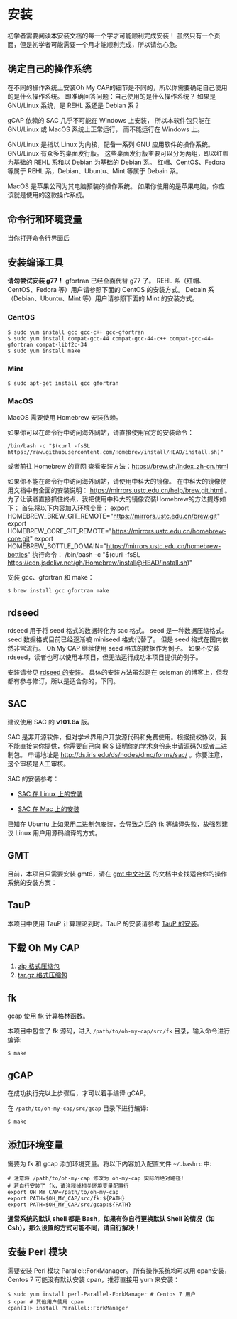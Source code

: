 # 安装

初学者需要阅读本安装文档的每一个字才可能顺利完成安装！
虽然只有一个页面，但是初学者可能需要一个月才能顺利完成，所以请勿心急。

## 确定自己的操作系统

在不同的操作系统上安装Oh My CAP的细节是不同的，所以你需要确定自己使用的是什么操作系统。
即准确回答问题：自己使用的是什么操作系统？
如果是 GNU/Linux 系统，是 REHL 系还是 Debian 系？

gCAP 依赖的 SAC 几乎不可能在 Windows 上安装，
所以本软件包只能在 GNU/Linux 或 MacOS 系统上正常运行，
而不能运行在 Windows 上。

GNU/Linux 是指以 Linux 为内核，配备一系列 GNU 应用软件的操作系统。
GNU/Linux 有众多的桌面发行版。
这些桌面发行版主要可以分为两组，即以红帽为基础的 REHL 系和以 Debian 为基础的 Debian 系。
红帽、CentOS、Fedora 等属于 REHL 系，Debian、Ubuntu、Mint 等属于 Debain 系。

MacOS 是苹果公司为其电脑预装的操作系统。
如果你使用的是苹果电脑，你应该就是使用的这款操作系统。

## 命令行和环境变量

当你打开命令行界面后
## 安装编译工具

**请勿尝试安装 g77！**
gfortran 已经全面代替 g77 了。
REHL 系（红帽、CentOS、Fedora 等）用户请参照下面的 CentOS 的安装方式。
Debain 系（Debian、Ubuntu、Mint 等）用户请参照下面的 Mint 的安装方式。

### CentOS

````
$ sudo yum install gcc gcc-c++ gcc-gfortran
$ sudo yum install compat-gcc-44 compat-gcc-44-c++ compat-gcc-44-gfortran compat-libf2c-34
$ sudo yum install make
````

### Mint

````
$ sudo apt-get install gcc gfortran
````

### MacOS

MacOS 需要使用 Homebrew 安装依赖。

如果你可以在命令行中访问海外网站，请直接使用官方的安装命令：
````
/bin/bash -c "$(curl -fsSL https://raw.githubusercontent.com/Homebrew/install/HEAD/install.sh)"
````
或者前往 Homebrew 的官网 查看安装方法：https://brew.sh/index_zh-cn.html

如果你不能在命令行中访问海外网站，请使用中科大的镜像。
在中科大的镜像使用文档中有全面的安装说明：
https://mirrors.ustc.edu.cn/help/brew.git.html
。
为了让读者直接抓住终点，我把使用中科大的镜像安装Homebrew的方法提炼如下：
首先将以下内容加入环境变量：
export HOMEBREW_BREW_GIT_REMOTE="https://mirrors.ustc.edu.cn/brew.git"
export HOMEBREW_CORE_GIT_REMOTE="https://mirrors.ustc.edu.cn/homebrew-core.git"
export HOMEBREW_BOTTLE_DOMAIN="https://mirrors.ustc.edu.cn/homebrew-bottles"
执行命令：
/bin/bash -c "$(curl -fsSL https://cdn.jsdelivr.net/gh/Homebrew/install@HEAD/install.sh)"

安装 gcc、gfortran 和 make：
````
$ brew install gcc gfortran make
````

## rdseed

rdseed 用于将 seed 格式的数据转化为 sac 格式。
seed 是一种数据压缩格式。
seed 数据格式目前已经逐渐被 miniseed 格式代替了。
但是 seed 格式在国内依然非常流行。
Oh My CAP 继续使用 seed 格式的数据作为例子。
如果不安装 rdseed，读者也可以使用本项目，但无法运行成功本项目提供的例子。

安装请参见 [rdseed 的安装](http://blog.seisman.info/rdseed-install/)。
具体的安装方法虽然是在 seisman 的博客上，但我都有参与修订，所以是适合你的，下同。

## SAC

建议使用 SAC 的 **v101.6a** 版。

SAC 是非开源软件，但对学术界用户开放源代码和免费使用。根据授权协议，我不能直接向你提供，你需要自己向 IRIS 证明你的学术身份来申请源码包或者二进制包。
申请地址是 <http://ds.iris.edu/ds/nodes/dmc/forms/sac/> 。你要注意，这个审核是人工审核。

SAC 的安装参考：

- [SAC 在 Linux 上的安装](https://seisman.github.io/SAC_Docs_zh/introduction/linux-install/)

- [SAC 在 Mac 上的安装](https://seisman.github.io/SAC_Docs_zh/introduction/macOS-install/)

已知在 Ubuntu 上如果用二进制包安装，会导致之后的 fk 等编译失败，故强烈建议 Linux 用户用源码编译的方式。

## GMT

目前，本项目只需要安装 gmt6，请在 [gmt 中文社区](https://docs.gmt-china.org/latest/install/)
的文档中查找适合你的操作系统的安装方案：

## TauP

本项目中使用 TauP 计算理论到时。TauP 的安装请参考 [TauP 的安装](http://blog.seisman.info/taup-install/)。

## 下载 Oh My CAP

1. [zip 格式压缩包](https://github.com/wangliang1989/oh-my-cap/archive/v1.1.1.zip)
2. [tar.gz 格式压缩包](https://github.com/wangliang1989/oh-my-cap/archive/v1.1.1.tar.gz)

## fk

gcap 使用 fk 计算格林函数。

本项目中包含了 fk 源码，进入 `/path/to/oh-my-cap/src/fk` 目录，输入命令进行编译:

````
$ make
````

## gCAP

在成功执行完以上步骤后，才可以着手编译 gCAP。

在 `/path/to/oh-my-cap/src/gcap` 目录下进行编译:

````
$ make
````

## 添加环境变量

需要为 fk 和 gcap 添加环境变量。将以下内容加入配置文件 `~/.bashrc` 中:

````
# 注意将 /path/to/oh-my-cap 修改为 oh-my-cap 实际的绝对路径!
# 若自行安装了 fk，请注释掉相关环境变量配置行
export OH_MY_CAP=/path/to/oh-my-cap
export PATH=$OH_MY_CAP/src/fk:${PATH}
export PATH=$OH_MY_CAP/src/gcap:${PATH}
````

**通常系统的默认 shell 都是 Bash，如果有你自行更换默认 Shell 的情况（如Csh），那么设置的方式可能不同，请自行解决！**

## 安装 Perl 模块

需要安装 Perl 模块 Parallel::ForkManager。
所有操作系统均可以用 cpan安装，Centos 7 可能没有默认安装 cpan，推荐直接用 yum 来安装：

````
$ sudo yum install perl-Parallel-ForkManager # Centos 7 用户
$ cpan # 其他用户使用 cpan
cpan[1]> install Parallel::ForkManager
````
